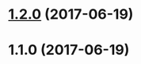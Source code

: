 <a name="1.2.0"></a>
# [1.2.0](https://github.com/dcsfuerth/ngx-build-tools/compare/v1.1.0...v1.2.0) (2017-06-19)



<a name="1.1.0"></a>
# 1.1.0 (2017-06-19)



